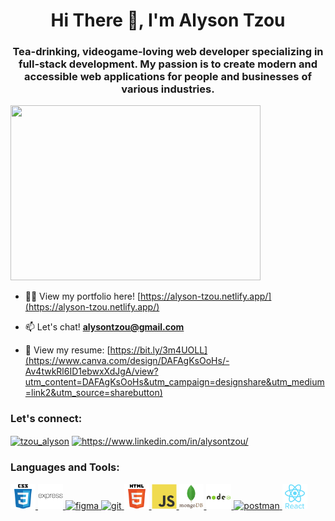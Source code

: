 <h1 align="center">Hi There 👋, I'm Alyson Tzou</h1>
<h3 align="center">Tea-drinking, videogame-loving web developer specializing in full-stack development. My passion is to create modern and accessible web applications for people and businesses of various industries.</h3>

<!-- ![Alt Text](https://media.giphy.com/media/26AHONQ79FdWZhAI0/giphy.gif) -->
<img src="https://media.giphy.com/media/26AHONQ79FdWZhAI0/giphy.gif" width="400" height="280" aligx/>

- 👨‍💻 View my portfolio here! [https://alyson-tzou.netlify.app/](https://alyson-tzou.netlify.app/)

- 📫 Let's chat! **alysontzou@gmail.com**

- 📝 View my resume: [https://bit.ly/3m4UOLL](https://www.canva.com/design/DAFAgKsOoHs/-Av4twkRl6ID1ebwxXdJgA/view?utm_content=DAFAgKsOoHs&utm_campaign=designshare&utm_medium=link2&utm_source=sharebutton)

<h3 align="left">Let's connect:</h3>
<p align="left">
<a href="https://twitter.com/tzou_alyson" target="blank"><img align="center" src="https://raw.githubusercontent.com/rahuldkjain/github-profile-readme-generator/master/src/images/icons/Social/twitter.svg" alt="tzou_alyson" height="30" width="40" /></a>
<a href="https://linkedin.com/in/https://www.linkedin.com/in/alysontzou/" target="blank"><img align="center" src="https://raw.githubusercontent.com/rahuldkjain/github-profile-readme-generator/master/src/images/icons/Social/linked-in-alt.svg" alt="https://www.linkedin.com/in/alysontzou/" height="30" width="40" /></a>
</p>

<h3 align="left">Languages and Tools:</h3>
<p align="left"> <a href="https://www.w3schools.com/css/" target="_blank" rel="noreferrer"> <img src="https://raw.githubusercontent.com/devicons/devicon/master/icons/css3/css3-original-wordmark.svg" alt="css3" width="40" height="40"/> </a> <a href="https://expressjs.com" target="_blank" rel="noreferrer"> <img src="https://raw.githubusercontent.com/devicons/devicon/master/icons/express/express-original-wordmark.svg" alt="express" width="40" height="40"/> </a> <a href="https://www.figma.com/" target="_blank" rel="noreferrer"> <img src="https://www.vectorlogo.zone/logos/figma/figma-icon.svg" alt="figma" width="40" height="40"/> </a> <a href="https://git-scm.com/" target="_blank" rel="noreferrer"> <img src="https://www.vectorlogo.zone/logos/git-scm/git-scm-icon.svg" alt="git" width="40" height="40"/> </a> <a href="https://www.w3.org/html/" target="_blank" rel="noreferrer"> <img src="https://raw.githubusercontent.com/devicons/devicon/master/icons/html5/html5-original-wordmark.svg" alt="html5" width="40" height="40"/> </a> <a href="https://developer.mozilla.org/en-US/docs/Web/JavaScript" target="_blank" rel="noreferrer"> <img src="https://raw.githubusercontent.com/devicons/devicon/master/icons/javascript/javascript-original.svg" alt="javascript" width="40" height="40"/> </a> <a href="https://www.mongodb.com/" target="_blank" rel="noreferrer"> <img src="https://raw.githubusercontent.com/devicons/devicon/master/icons/mongodb/mongodb-original-wordmark.svg" alt="mongodb" width="40" height="40"/> </a> <a href="https://nodejs.org" target="_blank" rel="noreferrer"> <img src="https://raw.githubusercontent.com/devicons/devicon/master/icons/nodejs/nodejs-original-wordmark.svg" alt="nodejs" width="40" height="40"/> </a> <a href="https://postman.com" target="_blank" rel="noreferrer"> <img src="https://www.vectorlogo.zone/logos/getpostman/getpostman-icon.svg" alt="postman" width="40" height="40"/> </a> <a href="https://reactjs.org/" target="_blank" rel="noreferrer"> <img src="https://raw.githubusercontent.com/devicons/devicon/master/icons/react/react-original-wordmark.svg" alt="react" width="40" height="40"/> </a> </p>

